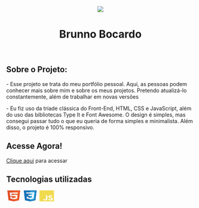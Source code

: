 <div align = "center">
  <img height="150em" src="https://brunno-bocardo.github.io/portfolio/img/logo-principal.png"/>
  <h1>Brunno Bocardo</h1>
</div>

<br>
<h2>Sobre o Projeto:</h2>
<p>- Esse projeto se trata do meu portfólio pessoal. Aqui, as pessoas podem conhecer mais sobre mim e sobre os meus projetos. Pretendo atualizá-lo constantemente, além de trabalhar em novas versões</p>
<p>- Eu fiz uso da tríade clássica do Front-End, HTML, CSS e JavaScript, além do uso das bibliotecas Type It e Font Awesome. O design é simples, mas consegui passar tudo o que eu queria de forma simples e minimalista. Além disso, o projeto é 100% responsivo.</p>


<h2>Acesse Agora!</h2>
<p><a href="https://brunno-bocardo.github.io/portfolio/" target="_blank">Clique aqui</a> para acessar</p>

<h2>Tecnologias utilizadas</h2>
<div style="display: inline_block">
  <img align="center" alt="HTML" height="30" width="40" src="https://raw.githubusercontent.com/devicons/devicon/master/icons/html5/html5-original.svg">
  <img align="center" alt="CSS" height="30" width="40" src="https://raw.githubusercontent.com/devicons/devicon/master/icons/css3/css3-original.svg">
  <img align="center" alt="Js" height="30" width="40" src="https://raw.githubusercontent.com/devicons/devicon/master/icons/javascript/javascript-plain.svg">
</div>
